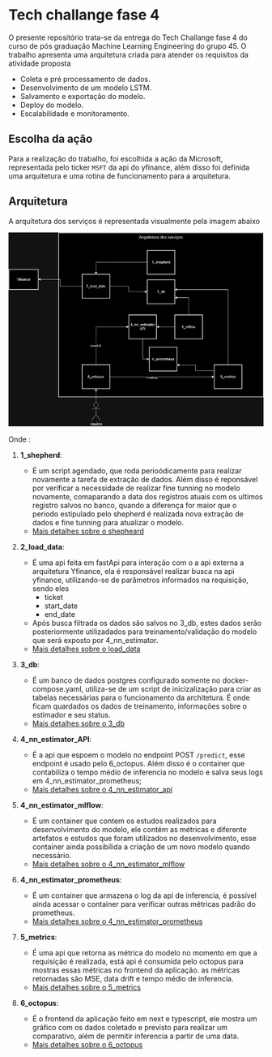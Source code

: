 # Tech challange fase 4

O presente repositório trata-se da entrega do Tech Challange fase 4 do curso de pós graduação Machine Learning Engineering do grupo 45. O trabalho apresenta uma arquitetura criada para atender os requisitos da atividade proposta
 - Coleta e pré processamento de dados.
 - Desenvolvimento de um modelo LSTM.
 - Salvamento e exportação do modelo.
 - Deploy do modelo.
 - Escalabilidade e monitoramento.

## Escolha da ação

Para a realização do trabalho, foi escolhida a ação da Microsoft, representada pelo ticker `MSFT` da api do yfinance, além disso foi definida uma arquitetura e uma rotina de funcionamento para a arquitetura.


## Arquitetura

A arquitetura dos serviços é representada visualmente pela imagem abaixo

![Arquitetura](./arch.png)

Onde :

1. **1_shepherd**:
   - É um script agendado, que roda perioódicamente para realizar novamente a tarefa de extração de dados. Além disso é reponsável por verificar a necessidade de realizar fine tunning no modelo novamente, comaparando a data dos registros atuais com os ultimos registro salvos no banco, quando a diferença for maior que o periodo estipulado pelo shepherd é realizada nova extração de dados e fine tunning para atualizar o modelo.
   - [Mais detalhes sobre o shepheard ](./1_shepherd/)

2. **2_load_data**:
   - É uma api feita em fastApi para interação com o a api externa a arquitetura Yfinance, ela é responsável realizar busca na api yfinance, utilizando-se de parâmetros informados na requisição, sendo eles
     - ticket
     - start_date
     - end_date
   - Após busca filtrada os dados são salvos no 3_db, estes dados serão posteriormente utilizadados para treinamento/validação do modelo que será exposto por 4_nn_estimator.
   - [Mais detalhes sobre o load_data ](./2_load_data/)

3. **3_db**:
   - É um banco de dados postgres configurado somente no docker-compose.yaml, utiliza-se de um script de inicizalização para criar as tabelas necessárias para o funcionamento da architetura. É onde ficam quardados os dados de treinamento, informações sobre o estimador e seu status.
   - [Mais detalhes sobre o 3_db ](./3_db/)
  
4. **4_nn_estimator_API**:
   - É a api que espoem o modelo no endpoint POST `/predict`, esse endpoint é usado pelo 6_octopus. Além disso é o container que contabiliza o tempo médio de inferencia no modelo e salva seus logs em 4_nn_estimator_prometheus;
   - [Mais detalhes sobre o 4_nn_estimator_api ](./4_nn_estimator/api/)
  
5. **4_nn_estimator_mlflow**:
   - É um container que contem os estudos realizados para desenvolvimento do modelo, ele contém as métricas e diferente artefatos e estudos que foram utilizados no desenvolvimento, esse container ainda possibilida a criação de um novo modelo quando necessário.
   - [Mais detalhes sobre o 4_nn_estimator_mlflow ](./4_nn_estimator/mlflow/)
  
6. **4_nn_estimator_prometheus**:
   - É um container que armazena o log da api de inferencia, é possível ainda acessar o container para verificar outras métricas padrão do prometheus.
   - [Mais detalhes sobre o 4_nn_estimator_prometheus ](./4_nn_estimator/prometheus/)
  
7. **5_metrics**:
   - É uma api que retorna as métrica do modelo no momento em que a requisição é realizada, está api é consumida pelo octopus para mostras essas métricas no frontend da aplicação. as métricas retornadas são MSE, data drift e tempo médio de inferencia.
   - [Mais detalhes sobre o 5_metrics ](./5_metrics/)
  
8. **6_octopus**:
   - É o frontend da aplicação feito em next e typescript, ele mostra um gráfico com os dados coletado e previsto para realizar um comparativo, além de permitir inferencia a partir de uma data.
   - [Mais detalhes sobre o 6_octopus ](./6_octopus/)
